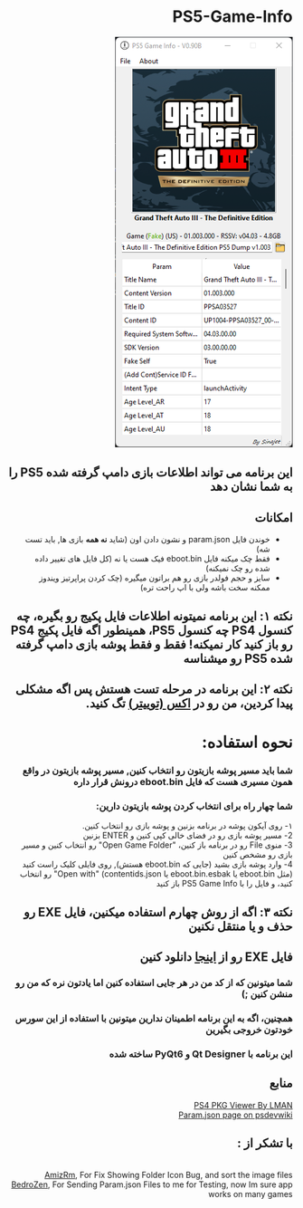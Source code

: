 <div dir=rtl>

<h1>PS5-Game-Info</h1>
<img src="images/Screenshot 2024-01-14 205102.png">

## این برنامه می تواند اطلاعات بازی دامپ گرفته شده PS5 را به شما نشان دهد

## امکانات

- خوندن فایل param.json و نشون دادن اون (شاید **نه همه** بازی ها, باید تست شه)
- فقط چک میکنه فایل eboot.bin فیک هست یا نه (کل فایل های تغییر داده شده رو چک نمیکنه)
- سایز و حجم فولدر بازی رو هم براتون میگیره (چک کردن پراپرتیز ویندوز ممکنه سخت باشه ولی با اپ راحت تره)

## نکته ۱: این برنامه نمیتونه اطلاعات فایل پکیج رو بگیره، چه کنسول PS4 چه کنسول PS5، همینطور اگه فایل پکیج PS4 رو باز کنید کار نمیکنه! فقط و فقط پوشه بازی دامپ گرفته شده PS5 رو ميشناسه
## نکته ۲: این برنامه در مرحله تست هستش پس اگه مشکلی پیدا کردین، من رو در [اکس (توییتر)](https://x.com/sinajet1) تگ کنید.

# نحوه استفاده:
### شما باید مسیر پوشه بازیتون رو انتخاب کنین, مسیر پوشه بازیتون در واقع همون مسیری هست که فایل eboot.bin درونش قرار داره
### شما چهار راه برای انتخاب کردن پوشه بازیتون دارین:
۱- روی آیکون پوشه در برنامه بزنین و پوشه بازی رو انتخاب کنین.</br>
2- مسیر پوشه بازی رو در فضای خالی کپی کنین و ENTER بزنین</br>
3- منوی File رو در برنامه باز کنین، "Open Game Folder" رو انتخاب کنین و مسیر بازی رو مشخص کنین</br>
4- وارد پوشه بازی بشید (جایی که eboot.bin هستش), روی فایلی کلیک راست کنید (مثل eboot.bin یا eboot.bin.esbak یا contentids.json) "Open with" رو انتخاب کنید، و فایل را با PS5 Game Info باز کنید</br>
## نکته ۳: اگه از روش چهارم استفاده میکنین، فایل EXE رو حذف و یا منتقل نکنین
## فایل EXE رو از <a href="https://github.com/sinajet/PS5-Game-Info/releases/">اینجا</a> دانلود کنین
### شما میتونین که از کد من در هر جایی استفاده کنین اما یادتون نره که من رو منشن کنین ;)
### همچنین، اگه به این برنامه اطمینان ندارین میتونین با استفاده از این سورس خودتون خروجی بگیرین
### این برنامه با Qt Designer و PyQt6 ساخته شده

## منابع
<a href="https://www.psxhax.com/threads/ps4pkgviewer-a-ps4-pkg-viewer-by-lman-theleecherman.4784/">PS4 PKG Viewer By LMAN</a><br>
<a href="https://www.psdevwiki.com/ps5/Param.json">Param.json page on psdevwiki</a><br>
<h2>با تشکر از :</h2><br>
<a href="https://github.com/AmizRm">AmizRm</a>, For Fix Showing Folder Icon Bug, and sort the image files<br>
<a href="https://twitter.com/BedroZen">BedroZen</a>, For Sending Param.json Files to me for Testing, now Im sure app works on many games<br>
